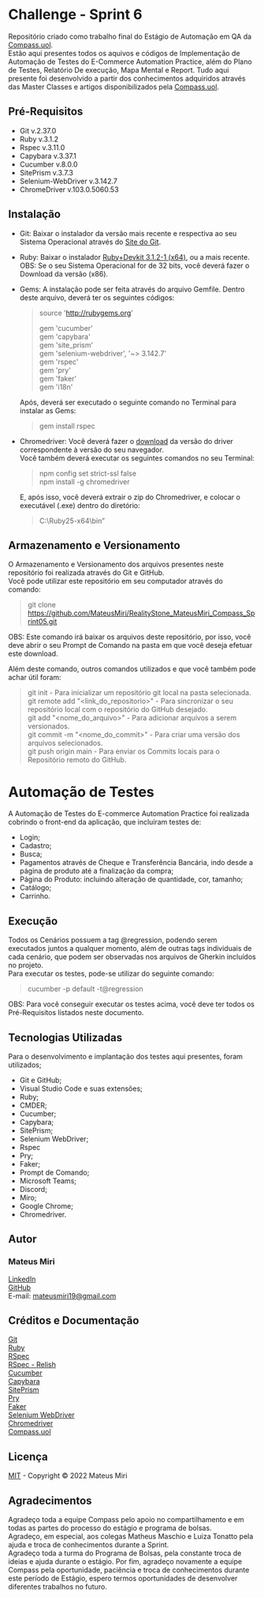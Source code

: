 # Challenge - Sprint 6
Repositório criado como trabalho final do Estágio de Automação em QA da [Compass.uol](https://compass.uol/).  
Estão aqui presentes todos os aquivos e códigos de Implementação de Automação de Testes do E-Commerce Automation Practice, além do Plano de Testes, Relatório De execução, Mapa Mental e Report.
Tudo aqui presente foi desenvolvido a partir dos conhecimentos adquiridos através das Master Classes e artigos disponibilizados pela [Compass.uol](https://compass.uol/).  

## Pré-Requisitos
* Git v.2.37.0
* Ruby v.3.1.2
* Rspec v.3.11.0
* Capybara v.3.37.1
* Cucumber v.8.0.0
* SitePrism v.3.7.3
* Selenium-WebDriver v.3.142.7
* ChromeDriver v.103.0.5060.53

## Instalação
* Git: Baixar o instalador da versão mais recente e respectiva ao seu Sistema Operacional através do [Site do Git](https://git-scm.com/download).
* Ruby: Baixar o instalador [Ruby+Devkit 3.1.2-1 (x64)](https://rubyinstaller.org/downloads/), ou a mais recente.  
  OBS: Se o seu Sistema Operacional for de 32 bits, você deverá fazer o Download da versão (x86).
* Gems: A instalação pode ser feita através do arquivo Gemfile.
  Dentro deste arquivo, deverá ter os seguintes códigos:
  > source 'http://rubygems.org'  
  >   
  > gem 'cucumber'  
  > gem 'capybara'  
  > gem 'site_prism'  
  > gem 'selenium-webdriver', '~> 3.142.7'  
  > gem 'rspec'  
  > gem 'pry'  
  > gem 'faker'  
  > gem 'i18n'  

  Após, deverá ser executado o seguinte comando no Terminal para instalar as Gems:
  > gem install rspec  

* Chromedriver: Você deverá fazer o [download](https://chromedriver.chromium.org/downloads) da versão do driver correspondente à versão do seu navegador.  
  Você também deverá executar os seguintes comandos no seu Terminal:  
  > npm config set strict-ssl false  
  > npm install -g chromedriver  

  E, após isso, você deverá extrair o zip do Chromedriver, e colocar o executável (.exe) dentro do diretório:
  > C:\Ruby25-x64\bin”

## Armazenamento e Versionamento
O Armazenamento e Versionamento dos arquivos presentes neste repositório foi realizada através do Git e GitHub.  
Você pode utilizar este repositório em seu computador através do comando:
> git clone https://github.com/MateusMiri/RealityStone_MateusMiri_Compass_Sprint05.git  

OBS: Este comando irá baixar os arquivos deste repositório, por isso, você deve abrir o seu Prompt de Comando na pasta em que você deseja efetuar este download.  

Além deste comando, outros comandos utilizados e que você também pode achar útil foram:
> git init - Para inicializar um repositório git local na pasta selecionada.  
> git remote add "<link_do_repositorio>" - Para sincronizar o seu repositório local com o repositório do GitHub desejado.  
> git add "<nome_do_arquivo>" - Para adicionar arquivos a serem versionados.  
> git commit -m "<nome_do_commit>" - Para criar uma versão dos arquivos selecionados.  
> git push origin main - Para enviar os Commits locais para o Repositório remoto do GitHub.  

# Automação de Testes
A Automação de Testes do E-commerce Automation Practice foi realizada cobrindo o front-end da aplicação, que incluíram testes de:
* Login;  
* Cadastro;  
* Busca;  
* Pagamentos através de Cheque e Transferência Bancária, indo desde a página de produto até a finalização da compra;  
* Página do Produto: incluindo alteração de quantidade, cor, tamanho;
* Catálogo;
* Carrinho.  

## Execução
Todos os Cenários possuem a tag @regression, podendo serem executados juntos a qualquer momento, além de outras tags individuais de cada cenário, que podem ser observadas nos arquivos de Gherkin incluídos no projeto.  
Para executar os testes, pode-se utilizar do seguinte comando:  
> cucumber -p default -t@regression  

OBS: Para você conseguir executar os testes acima, você deve ter todos os Pré-Requisitos listados neste documento.  


## Tecnologias Utilizadas
Para o desenvolvimento e implantação dos testes aqui presentes, foram utilizados;
* Git e GitHub;
* Visual Studio Code e suas extensões;
* Ruby;
* CMDER;
* Cucumber;
* Capybara;
* SitePrism;
* Selenium WebDriver;
* Rspec
* Pry;
* Faker;
* Prompt de Comando;
* Microsoft Teams;  
* Discord;  
* Miro;  
* Google Chrome;  
* Chromedriver.

## Autor
### Mateus Miri
[LinkedIn](https://www.linkedin.com/in/mateus-miri-0a3a81232/)  
[GitHub](https://github.com/MateusMiri)  
E-mail: mateusmiri19@gmail.com  
  
## Créditos e Documentação
[Git](https://git-scm.com/doc)  
[Ruby](https://www.ruby-lang.org/pt/documentation/)  
[RSpec](https://rspec.info/documentation/)  
[RSpec - Relish](https://relishapp.com/rspec/docs/)  
[Cucumber](https://github.com/cucumber/cucumber-ruby)  
[Capybara](https://github.com/teamcapybara/capybara)  
[SitePrism](https://github.com/site-prism/site_prism)  
[Pry](https://github.com/pry/pry)  
[Faker](https://github.com/faker-ruby/faker)  
[Selenium WebDriver](https://github.com/SeleniumHQ/selenium)  
[Chromedriver](https://chromedriver.chromium.org/downloads)  
[Compass.uol](https://compass.uol/)  

## Licença
[MIT](https://choosealicense.com/licenses/mit/) - Copyright © 2022 Mateus Miri  

## Agradecimentos
Agradeço toda a equipe Compass pelo apoio no compartilhamento e em todas as partes do processo do estágio e programa de bolsas.  
Agradeço, em especial, aos colegas Matheus Maschio e Luiza Tonatto pela ajuda e troca de conhecimentos durante a Sprint.  
Agradeço toda a turma do Programa de Bolsas, pela constante troca de ideias e ajuda durante o estágio.
Por fim, agradeço novamente a equipe Compass pela oportunidade, paciência e troca de conhecimentos durante este período de Estágio, espero termos oportunidades de desenvolver diferentes trabalhos no futuro.  
